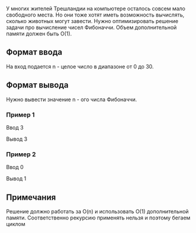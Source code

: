 У многих жителей Трешландии на компьютере осталось совсем мало свободного места. Но они тоже хотят иметь возможность вычислять, сколько животных могут завести. Нужно оптимизировать решение задачи про вычисление чисел Фибоначчи.
Объем дополнительной памяти должен быть O(1).

## Формат ввода

На вход подается n - целое число в диапазоне от 0 до 30.

## Формат вывода

Нужно вывести значение n - ого числа Фибоначчи.

### Пример 1

Ввод
3

Вывод
3

### Пример 2

Ввод
0

Вывод
1

## Примечания

Решение должно работать за O(n) и использовать O(1) дополнительной памяти. Соответственно рекурсию применять нельзя и поэтому бегаем циклом
